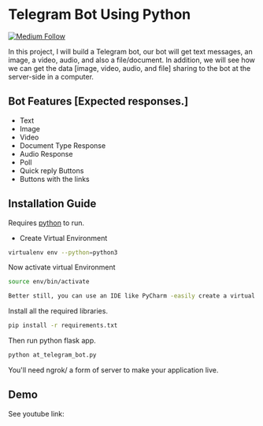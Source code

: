 # Telegram Bot Using Python

[![Medium Follow](https://travis-ci.org/joemccann/dillinger.svg?branch=master)](https://medium.com/@tolulade-ademisoye)

In this project, I will build a Telegram bot, our bot will get text messages, an image, a video, audio, and 
also a file/document. In addition, we will see how we can get the data [image, video, audio, 
and file] sharing to the bot at the server-side in a computer.


## Bot Features [Expected responses.]

- Text
- Image
- Video
- Document Type Response
- Audio Response
- Poll
- Quick reply Buttons
- Buttons with the links

## Installation Guide

Requires [python](https://www.python.org/) to run.

* Create Virtual Environment

```sh
virtualenv env --python=python3
```
Now activate virtual Environment
```sh
source env/bin/activate

Better still, you can use an IDE like PyCharm -easily create a virtual env
```
Install all the required libraries.

```sh
pip install -r requirements.txt
```
Then run python flask app.
```sh
python at_telegram_bot.py
``` 

You'll need ngrok/ a form of server to make your application live.

## Demo

See youtube link: 
